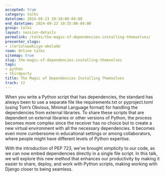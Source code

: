 ```yaml
---
accepted: true
category: talks
datetime: 2024-09-23 10:10:00-04:00
end_datetime: 2024-09-23 10:35:00-04:00
group: talks
layout: session-details
permalink: /talks/the-magic-of-dependencies-installing-themselves/
presenter_slugs:
- ilerioluwakiiye-abolade
room: Online talks
sitemap: true
slug: the-magic-of-dependencies-installing-themselves
tags:
- python
- thirdparty
title: The Magic of Dependencies Installing Themselves
track: t2
---
```


When you write a Python script that has dependencies, the standard has always been to use a separate file like requirements.txt or pyproject.toml (using Tom’s Obvious, Minimal Language format) for handling the dependencies from external libraries. To share these scripts that are dependent on external libraries or other versions of Python, the process becomes more complex since the receiver has no choice but to create a new virtual environment with all the necessary dependencies. It becomes even more cumbersome in educational settings or among collaborators, where people might have different levels of Python expertise.

With the introduction of PEP 723, we’ve brought simplicity to our code, as we can now embed dependencies directly in a single file script. In this talk, we will explore this new method that enhances our productivity by making it easier to share, deploy, and work with Python scripts, making working with Django closer to being seamless.